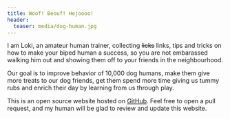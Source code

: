 ```yaml
---
title: Woof! Beouf! Hejoooo! 
header:
  teaser: media/dog-human.jpg
---
```




I am Loki, an amateur human trainer, collecting ~~licks~~ links, tips and tricks on how to make your biped human a success, so you are not embarassed walking him out and showing them off to your friends in the neighbourhood. 

Our goal is to improve behavior of 10,000 dog humans, make them give more treats to our dog friends, get them spend more time giving us tummy rubs and enrich their day by learning from us through play.

This is an open source website hosted on [GitHub](https://github.com/opendoghuman/opendoghuman.github.io). Feel free to open a pull request, and my human will be glad to review and update this website.


